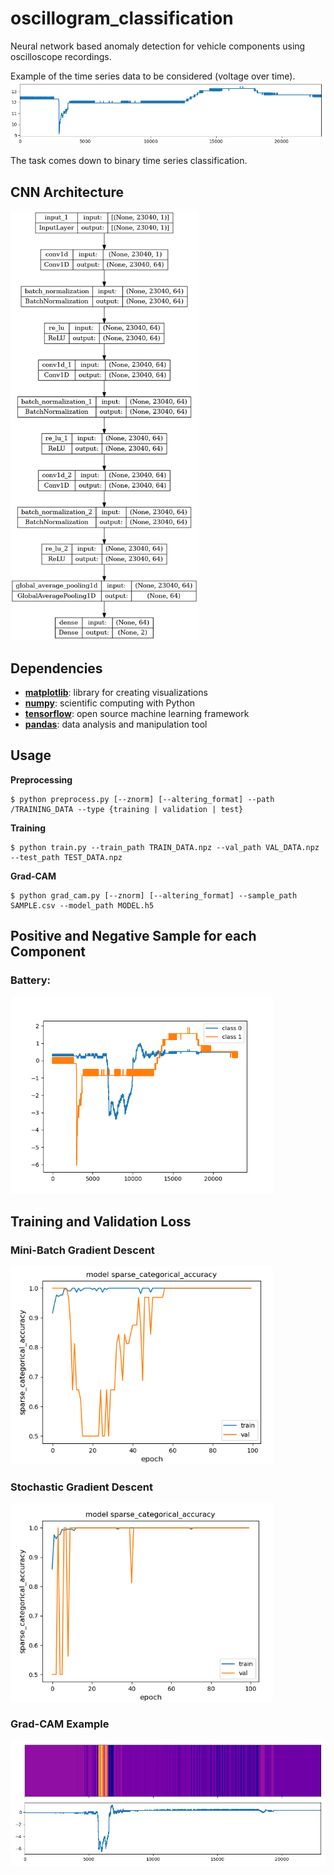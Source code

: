 # oscillogram_classification

Neural network based anomaly detection for vehicle components using oscilloscope recordings.

Example of the time series data to be considered (voltage over time).
![](img/plot.png)

The task comes down to binary time series classification.

## CNN Architecture
<img src="img/model.png" width="300">

## Dependencies

- [**matplotlib**](https://matplotlib.org/): library for creating visualizations
- [**numpy**](https://numpy.org/): scientific computing with Python
- [**tensorflow**](https://pypi.org/project/tensorflow/): open source machine learning framework
- [**pandas**](https://pandas.pydata.org/): data analysis and manipulation tool

## Usage

**Preprocessing**
```
$ python preprocess.py [--znorm] [--altering_format] --path /TRAINING_DATA --type {training | validation | test}
```
**Training**
```
$ python train.py --train_path TRAIN_DATA.npz --val_path VAL_DATA.npz --test_path TEST_DATA.npz
```
**Grad-CAM**
```
$ python grad_cam.py [--znorm] [--altering_format] --sample_path SAMPLE.csv --model_path MODEL.h5
```

## Positive and Negative Sample for each Component

### Battery:
<img src="img/example.png" width="420">

## Training and Validation Loss

### Mini-Batch Gradient Descent
<img src="img/mini_batch_gd.png" width="420">

### Stochastic Gradient Descent
<img src="img/stochastic_gd.png" width="420">

### Grad-CAM Example
![](img/heatmap.png)
